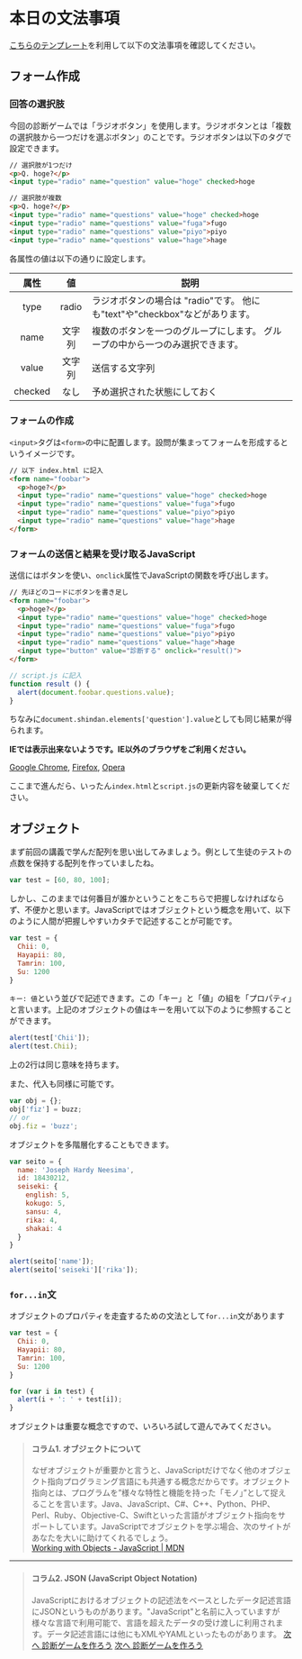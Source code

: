 # 本日の文法事項

[こちらのテンプレート](https://github.com/Tamrin007/textbook/blob/shindan-game/7/js_template.zip?raw=true)を利用して以下の文法事項を確認してください。

## フォーム作成

### 回答の選択肢

今回の診断ゲームでは「ラジオボタン」を使用します。ラジオボタンとは「複数の選択肢から一つだけを選ぶボタン」のことです。ラジオボタンは以下のタグで設定できます。  

```html
// 選択肢が1つだけ
<p>Q. hoge?</p>
<input type="radio" name="question" value="hoge" checked>hoge
```

```html
// 選択肢が複数
<p>Q. hoge?</p>
<input type="radio" name="questions" value="hoge" checked>hoge
<input type="radio" name="questions" value="fuga">fugo
<input type="radio" name="questions" value="piyo">piyo
<input type="radio" name="questions" value="hage">hage
```

各属性の値は以下の通りに設定します。

| 属性 | 値 | 説明 |
|:---:|:---:|---|
| type | radio | ラジオボタンの場合は "radio"です。 他にも"text"や"checkbox"などがあります。 |
| name | 文字列 | 複数のボタンを一つのグループにします。 グループの中から一つのみ選択できます。 |
| value | 文字列 | 送信する文字列 |
| checked | なし | 予め選択された状態にしておく |

### フォームの作成

`<input>`タグは`<form>`の中に配置します。設問が集まってフォームを形成するというイメージです。

```html
// 以下 index.html に記入
<form name="foobar">
  <p>hoge?</p>
  <input type="radio" name="questions" value="hoge" checked>hoge
  <input type="radio" name="questions" value="fuga">fugo
  <input type="radio" name="questions" value="piyo">piyo
  <input type="radio" name="questions" value="hage">hage
</form>
```
### フォームの送信と結果を受け取るJavaScript

送信にはボタンを使い、`onclick`属性でJavaScriptの関数を呼び出します。

```html
// 先ほどのコードにボタンを書き足し
<form name="foobar">
  <p>hoge?</p>
  <input type="radio" name="questions" value="hoge" checked>hoge
  <input type="radio" name="questions" value="fuga">fugo
  <input type="radio" name="questions" value="piyo">piyo
  <input type="radio" name="questions" value="hage">hage
  <input type="button" value="診断する" onclick="result()">
</form>
```

```js
// script.js に記入
function result () {
  alert(document.foobar.questions.value);
}
```

ちなみに`document.shindan.elements['question'].value`としても同じ結果が得られます。

**IEでは表示出来ないようです。IE以外のブラウザをご利用ください。**

[Google Chrome](https://www.google.co.jp/chrome/browser/desktop/), [Firefox](https://www.mozilla.org/ja/firefox/new/), [Opera](http://www.opera.com/ja)

ここまで進んだら、いったん`index.html`と`script.js`の更新内容を破棄してください。

## オブジェクト

まず前回の講義で学んだ配列を思い出してみましょう。例として生徒のテストの点数を保持する配列を作っていましたね。

```js
var test = [60, 80, 100];
```

しかし、このままでは何番目が誰かということをこちらで把握しなければならず、不便かと思います。JavaScriptではオブジェクトという概念を用いて、以下のように人間が把握しやすいカタチで記述することが可能です。

```js
var test = {
  Chii: 0,
  Hayapii: 80,
  Tamrin: 100,
  Su: 1200
}
```

`キー: 値`という並びで記述できます。この「キー」と「値」の組を「プロパティ」と言います。上記のオブジェクトの値はキーを用いて以下のように参照することができます。

```js
alert(test['Chii']);
alert(test.Chii);
```

上の2行は同じ意味を持ちます。

また、代入も同様に可能です。

```js
var obj = {};
obj['fiz'] = buzz;
// or
obj.fiz = 'buzz';
```

オブジェクトを多階層化することもできます。

```js
var seito = {
  name: 'Joseph Hardy Neesima',
  id: 18430212,
  seiseki: {
    english: 5,
    kokugo: 5,
    sansu: 4,
    rika: 4,
    shakai: 4
  }
}

alert(seito['name']);
alert(seito['seiseki']['rika']);
```

### `for...in`文

オブジェクトのプロパティを走査するための文法として`for...in`文があります

```js
var test = {
  Chii: 0,
  Hayapii: 80,
  Tamrin: 100,
  Su: 1200
}

for (var i in test) {
  alert(i + ': ' + test[i]);
}
```

オブジェクトは重要な概念ですので、いろいろ試して遊んでみてください。

> #### コラム1. オブジェクトについて
> なぜオブジェクトが重要かと言うと、JavaScriptだけでなく他のオブジェクト指向プログラミング言語にも共通する概念だからです。オブジェクト指向とは、プログラムを”様々な特性と機能を持った「モノ」”として捉えることを言います。Java、JavaScript、C#、C++、Python、PHP、Perl、Ruby、Objective-C、Swiftといった言語がオブジェクト指向をサポートしています。JavaScriptでオブジェクトを学ぶ場合、次のサイトがあなたを大いに助けてくれるでしょう。  
> [Working with Objects - JavaScript | MDN](https://developer.mozilla.org/ja/docs/Web/JavaScript/Guide/Working_with_Objects)

---

> #### コラム2. JSON (JavaScript Object Notation)
> JavaScriptにおけるオブジェクトの記述法をベースとしたデータ記述言語にJSONというものがあります。"JavaScript"と名前に入っていますが様々な言語で利用可能で、言語を超えたデータの受け渡しに利用されます。データ記述言語には他にもXMLやYAMLといったものがあります。
  [次へ 診断ゲームを作ろう](./07/shindan_exercise.md)
  [次へ 診断ゲームを作ろう](../07/shindan_exercise.md)
